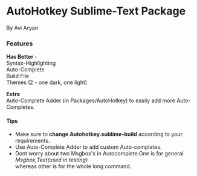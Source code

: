 AutoHotkey Sublime-Text Package
===============================
By Avi Aryan  

### Features ###

**Has Better -**  
Syntax-Highlighting  
Auto-Complete  
Build File  
Themes (2 - one dark, one light)  

**Extra**  
Auto-Complete Adder (in Packages/AutoHotkey) to easily add more Auto-Completes.    

#### Tips ####
* Make sure to **change Autohotkey.sublime-build** according to your requirements.  
* Use Auto-Complete Adder to add custom Auto-completes.  
* Dont worry about two Msgbox's in Autocomplete.One is for general  
*Msgbox,Text(used in testing)*  
whereas other is for the whole long command.